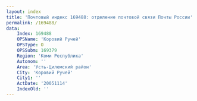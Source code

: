 ```yaml
---
layout: index
title: 'Почтовый индекс 169488: отделение почтовой связи Почты России'
permalink: /169488/
data:
    Index: 169488
    OPSName: 'Коровий Ручей'
    OPSType: О
    OPSSubm: 169379
    Region: 'Коми Республика'
    Autonom: ''
    Area: 'Усть-Цилемский район'
    City: 'Коровий Ручей'
    City1: ''
    ActDate: '20051114'
    IndexOld: ''
---
```

